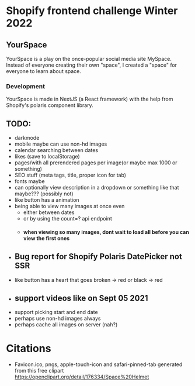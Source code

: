 # Shopify frontend challenge Winter 2022 

## YourSpace
YourSpace is a play on the once-popular social media site MySpace. 
Instead of everyone creating their own "space", I created a "space" for everyone to learn about space.

### Development
YourSpace is made in NextJS (a React framework) with the help from Shopify's polaris component library.

## TODO:
- darkmode 
- mobile maybe can use non-hd images 
- calendar searching between dates 
- likes (save to localStorage) 
- pages/with all prerendered pages per image(or maybe max 1000 or something)
- SEO stuff (meta tags, title, proper icon for tab)
- fonts maybe
- can optionally view description in a dropdown or something like that maybe??? (possibly not)
- like button has a animation
- being able to view many images at once even
    - either between dates 
    - or by using the count=? api endpoint 
    - #### when viewing so many images, dont wait to load all before you can view the first ones
- ## Bug report for Shopify Polaris DatePicker not SSR
- like button has a heart that goes broken -> red or black -> red
- ## support videos like on Sept 05 2021
- support picking start and end date
- perhaps use non-hd images always
- perhaps cache all images on server (nah?)

# Citations
- Favicon.ico, pngs, apple-touch-icon and safari-pinned-tab generated from this free clipart https://openclipart.org/detail/176334/Space%20Helmet